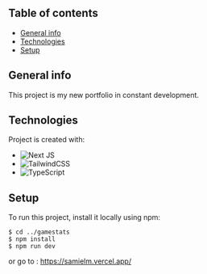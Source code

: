 ## Table of contents
* [General info](#general-info)
* [Technologies](#technologies)
* [Setup](#setup)

## General info
This project is my new portfolio in constant development.
	
## Technologies
Project is created with:
* ![Next JS](https://img.shields.io/badge/Next-black?style=for-the-badge&logo=next.js&logoColor=white)
* ![TailwindCSS](https://img.shields.io/badge/tailwindcss-%2338B2AC.svg?style=for-the-badge&logo=tailwind-css&logoColor=white)
* ![TypeScript](https://img.shields.io/badge/typescript-%23007ACC.svg?style=for-the-badge&logo=typescript&logoColor=white)
	
## Setup
To run this project, install it locally using npm:

```
$ cd ../gamestats
$ npm install
$ npm run dev
```
or go to :
https://samielm.vercel.app/

